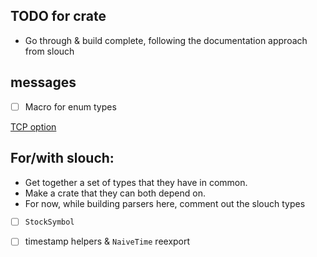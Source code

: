
## TODO for crate
- Go through & build complete, following the documentation approach from slouch

## messages
- [ ] Macro for enum types


[TCP option](https://www.nasdaqtrader.com/content/technicalsupport/specifications/dataproducts/itchcompression.pdf)


## For/with slouch:
- Get together a set of types that they have in common.
- Make a crate that they can both depend on.
- For now, while building parsers here, comment out the slouch types
- [ ] `StockSymbol`
- [ ] timestamp helpers & `NaiveTime` reexport


